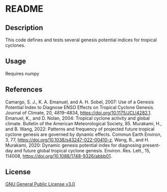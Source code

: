 # README

## Description
This code defines and tests several genesis potential indices for tropical cyclones.

## Usage
Requires numpy

## References
Camargo, S. J., K. A. Emanuel, and A. H. Sobel, 2007: Use of a Genesis Potential Index to Diagnose ENSO Effects on Tropical Cyclone Genesis. Journal of Climate, 20, 4819–4834, https://doi.org/10.1175/JCLI4282.1.
Emanuel, K., and D. Nolan, 2004: Tropical cyclone activity and global climate. Bulletin of the American Meteorological Society, 85.
Murakami, H., and B. Wang, 2022: Patterns and frequency of projected future tropical cyclone genesis are governed by dynamic effects. Commun Earth Environ, 3, 77, https://doi.org/10.1038/s43247-022-00410-z.
Wang, B., and H. Murakami, 2020: Dynamic genesis potential index for diagnosing present-day and future global tropical cyclone genesis. Environ. Res. Lett., 15, 114008, https://doi.org/10.1088/1748-9326/abbb01.

## License
[GNU General Public License v3.0](https://choosealicense.com/licenses/gpl-3.0/)
